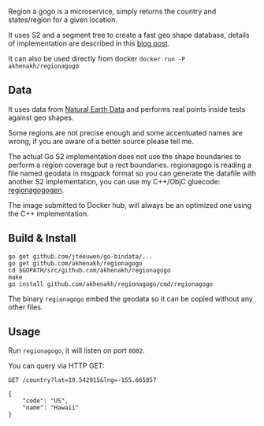 Region à gogo is a microservice, simply returns the country and states/region for a given location.

It uses S2 and a segment tree to create a fast geo shape database, details of implementation are described in this [blog post](http://blog.nobugware.com/post/2016/geo_db_s2_region_polygon).

It can also be used directly from docker `docker run -P akhenakh/regionagogo`

## Data
It uses data from [Natural Earth Data](http://www.naturalearthdata.com/) and performs real points inside tests against geo shapes.

Some regions are not precise enough and some accentuated names are wrong, if you are aware of a better source please tell me.

The actual Go S2 implementation does not use the shape boundaries to perform a region coverage but a rect boundaries.
regionagogo is reading a file named geodata in msgpack format so you can generate the datafile with another S2 implementation, you can use my C++/ObjC gluecode: [regionagogogen](https://github.com/akhenakh/regionagogogen).  

The image submitted to Docker hub, will always be an optimized one using the C++ implementation.

## Build & Install
```
go get github.com/jteeuwen/go-bindata/...
go get github.com/akhenakh/regionagogo
cd $GOPATH/src/github.com/akhenakh/regionagogo
make
go install github.com/akhenakh/regionagogo/cmd/regionagogo
```

The binary `regionagogo` embed the geodata so it can be copied without any other files.

## Usage
Run `regionagogo`, it will listen on port `8082`.

You can query via HTTP GET:

```
GET /country?lat=19.542915&lng=-155.665857

{
    "code": "US",
    "name": "Hawaii"
}

```
